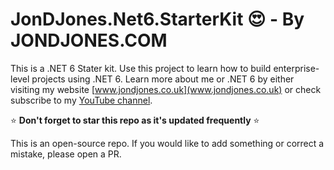 ﻿# JonDJones.Net6.StarterKit  :heart_eyes: - By JONDJONES.COM

This is a .NET 6  Stater kit.  Use this project to learn how to build enterprise-level projects using .NET 6.  Learn more about me or .NET 6 by either visiting my website [www.jondjones.co.uk](www.jondjones.co.uk) or check subscribe to my [YouTube channel](https://studio.youtube.com/channel/UCc7FlFtsxY1gLxp1PFf-gqA).

:star: **Don't forget to star this repo as it's updated frequently** :star:

This is an open-source repo.  If you would like to add something or correct a mistake, please open a PR.
